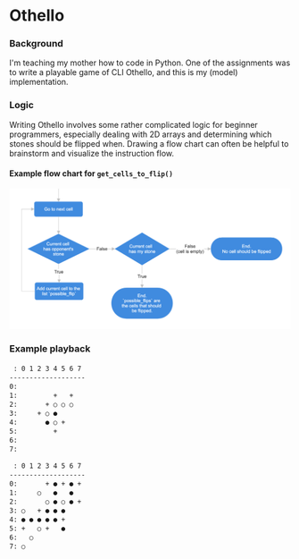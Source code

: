 # Othello
### Background
I'm teaching my mother how to code in Python. One of the assignments was to write a playable game of CLI Othello, and this is my (model) implementation.

### Logic
Writing Othello involves some rather complicated logic for beginner programmers, especially dealing with 2D arrays and determining which stones should be flipped when. Drawing a flow chart can often be helpful to brainstorm and visualize the instruction flow.

#### Example flow chart for `get_cells_to_flip()`
![](flow.png)

### Example playback
```
 : 0 1 2 3 4 5 6 7
-------------------
0:                 
1:         +   +   
2:       + ○ ○ ○   
3:     + ○ ●       
4:       ● ○ +     
5:         +       
6:                 
7:  
```
```
 : 0 1 2 3 4 5 6 7
-------------------
0:       + ● + ● + 
1:     ○   ●   ●   
2:       ○ ● ○ ● + 
3: ○   + ● ● ●     
4: ● ● ● ● ● +     
5: +   ○ +   ●     
6:   ○             
7: ○               
```